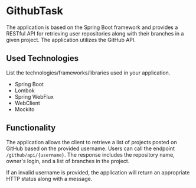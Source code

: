 # GithubTask

The application is based on the Spring Boot framework and provides a RESTful API for retrieving user repositories along with their branches in a given project. The application utilizes the GitHub API.

## Used Technologies

List the technologies/frameworks/libraries used in your application.

- Spring Boot
- Lombok
- Spring WebFlux
- WebClient
- Mockito

## Functionality

The application allows the client to retrieve a list of projects posted on GitHub based on the provided username. Users can call the endpoint `/github/api/{username}`. The response includes the repository name, owner's login, and a list of branches in the project.

If an invalid username is provided, the application will return an appropriate HTTP status along with a message.


